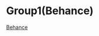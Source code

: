 # Group1(Behance)
[Behance](https://www.behance.net/gallery/223259719/Imhotrip-Medical-Travel-App-UXUI-Case-Study)
